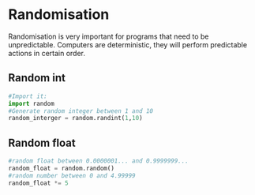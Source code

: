 # Randomisation
Randomisation is very important for programs that need to be unpredictable.
Computers are deterministic, they will perform predictable actions in certain order.

## Random int

``` python
#Import it:
import random
#Generate random integer between 1 and 10
random_interger = random.randint(1,10)
```

## Random float
``` python
#random float between 0.0000001... and 0.9999999...
random_float = random.random()
#random number between 0 and 4.99999
random_float *= 5
```